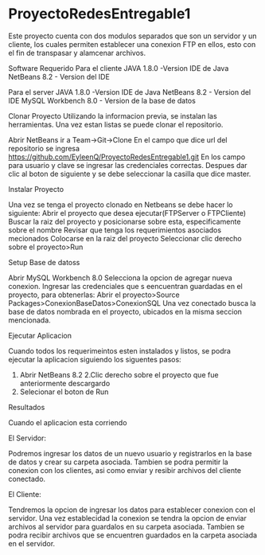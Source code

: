 # ProyectoRedesEntregable1

Este proyecto cuenta con dos modulos separados que son un servidor y un cliente, los cuales permiten establecer una conexion FTP en ellos, esto con el fin de transpasar y alamcenar archivos.

Software Requerido
Para el cliente
JAVA 1.8.0 -Version IDE de Java
NetBeans 8.2 - Version del IDE

Para el server
JAVA 1.8.0 -Version IDE de Java
NetBeans 8.2 - Version del IDE
MySQL Workbench 8.0 - Version de la base de datos

Clonar Proyecto
Utilizando la informacion previa, se instalan las herramientas. Una vez estan listas se puede clonar el repositorio.

Abrir NetBeans ir a Team->Git->Clone
En el campo que dice url del repositorio se ingresa https://github.com/EyleenQ/ProyectoRedesEntregable1.git	
En los campo para usuario y clave se ingresar las credenciales correctas.
Despues dar clic al boton de siguiente y se debe seleccionar la casilla que dice master.


Instalar Proyecto

Una vez se tenga el proyecto clonado en Netbeans se debe hacer lo siguiente:
Abrir el proyecto que desea ejecutar(FTPServer o FTPCliente)
Buscar la raiz del proyecto y posicionarse sobre esta, especificamente sobre el nombre
Revisar que tenga los requerimientos asociados mecionados
Colocarse en la raiz del proyecto
Seleccionar clic derecho sobre el proyecto>Run


Setup Base de datoss

Abrir MySQL Workbench 8.0
Selecciona la opcion de agregar nueva conexion.
Ingresar las credenciales que s eencuentran guardadas en el proyecto, para obtenerlas:
	Abrir el proyecto>Source Packages>ConexionBaseDatos>ConexionSQL
Una vez conectado busca la base de datos nombrada en el proyecto, ubicados en la misma seccion mencionada.


Ejecutar Aplicacion

Cuando todos los requerimeintos esten instalados y listos, se podra ejecutar la aplicacion siguiendo los siguentes pasos: 
1. Abrir NetBeans 8.2
2.Clic derecho sobre el proyecto que fue anteriormente descargardo
3. Selecionar el boton de Run

Resultados

Cuando el aplicacion esta corriendo

El Servidor:

Podremos ingresar los datos de un nuevo usuario y registrarlos en la base de datos y crear su carpeta asociada.
Tambien se podra permitir la conexion con los clientes, asi como enviar y resibir archivos del cliente conectado.

El Cliente:

Tendremos la opcion de ingresar los datos para establecer conexion con el servidor.
Una vez establecidad la conexion se tendra la opcion de enviar archivos al servidor para guardalos en su carpeta asociada.
Tambien se podra recibir archivos que se encuentren guardados en la carpeta asociada en el servidor.
